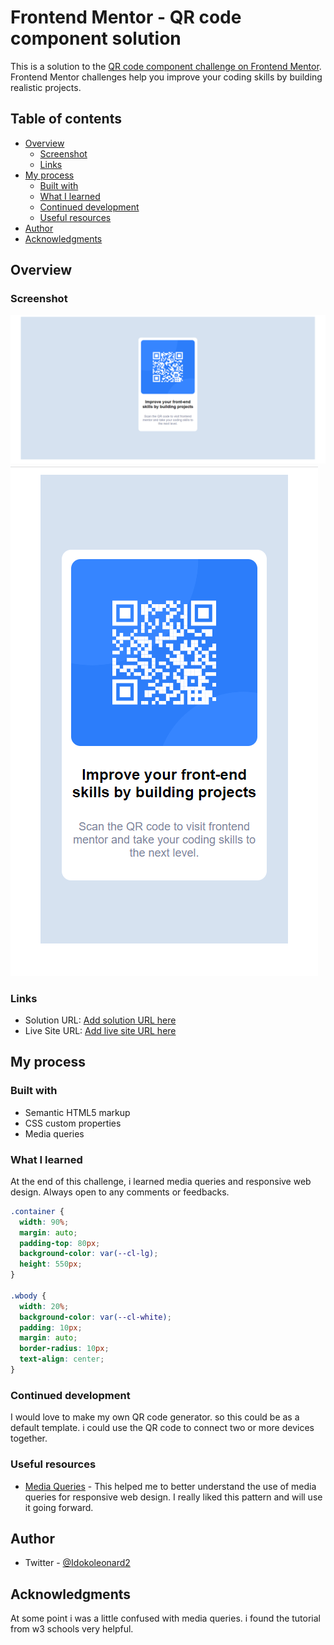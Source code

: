 # Frontend Mentor - QR code component solution

This is a solution to the [QR code component challenge on Frontend Mentor](https://www.frontendmentor.io/challenges/qr-code-component-iux_sIO_H). Frontend Mentor challenges help you improve your coding skills by building realistic projects.

## Table of contents

- [Overview](#overview)
  - [Screenshot](#screenshot)
  - [Links](#links)
- [My process](#my-process)
  - [Built with](#built-with)
  - [What I learned](#what-i-learned)
  - [Continued development](#continued-development)
  - [Useful resources](#useful-resources)
- [Author](#author)
- [Acknowledgments](#acknowledgments)

## Overview

### Screenshot

![](images/desktopview.PNG)
![](images/mobileview.PNG)

### Links

- Solution URL: [Add solution URL here](https://your-solution-url.com)
- Live Site URL: [Add live site URL here](https://your-live-site-url.com)

## My process

### Built with

- Semantic HTML5 markup
- CSS custom properties
- Media queries

### What I learned

At the end of this challenge, i learned media queries and responsive web design. Always open to any comments or feedbacks.

```css
.container {
  width: 90%;
  margin: auto;
  padding-top: 80px;
  background-color: var(--cl-lg);
  height: 550px;
}

.wbody {
  width: 20%;
  background-color: var(--cl-white);
  padding: 10px;
  margin: auto;
  border-radius: 10px;
  text-align: center;
}
```

### Continued development

I would love to make my own QR code generator. so this could be as a default template. i could use the QR code to connect two or more devices together.

### Useful resources

- [Media Queries](https://www.Masterschool.com) - This helped me to better understand the use of media queries for responsive web design. I really liked this pattern and will use it going forward.

## Author

- Twitter - [@Idokoleonard2](https://www.twitter.com/idokoleonard2)

## Acknowledgments

At some point i was a little confused with media queries. i found the tutorial from w3 schools very helpful.
